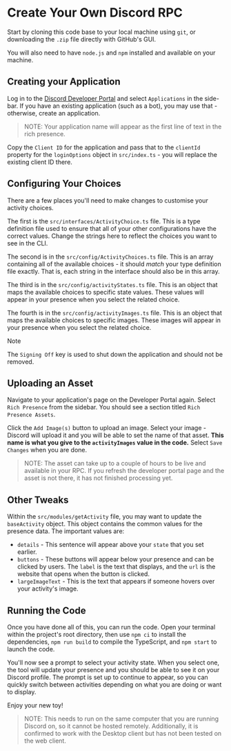 # Create Your Own Discord RPC

Start by cloning this code base to your local machine using `git`, or downloading the `.zip` file directly with GitHub's GUI.

You will also need to have `node.js` and `npm` installed and available on your machine.

## Creating your Application

Log in to the [Discord Developer Portal](https://discord.com/developers/) and select `Applications` in the side-bar. If you have an existing application (such as a bot), you may use that - otherwise, create an application.

> NOTE: Your application name will appear as the first line of text in the rich presence.

Copy the `Client ID` for the application and pass that to the `clientId` property for the `loginOptions` object in `src/index.ts` - you will replace the existing client ID there.

## Configuring Your Choices

There are a few places you'll need to make changes to customise your activity choices.

The first is the `src/interfaces/ActivityChoice.ts` file. This is a type definition file used to ensure that all of your other configurations have the correct values. Change the strings here to reflect the choices you want to see in the CLI.

The second is in the `src/config/ActivityChoices.ts` file. This is an array containing all of the available choices - it should _match_ your type definition file exactly. That is, each string in the interface should also be in this array.

The third is in the `src/config/activityStates.ts` file. This is an object that maps the available choices to specific state values. These values will appear in your presence when you select the related choice.

The fourth is in the `src/config/activityImages.ts` file. This is an object that maps the available choices to specific images. These images will appear in your presence when you select the related choice.

> [!NOTE]
> The `Signing Off` key is used to shut down the application and should not be removed.

## Uploading an Asset

Navigate to your application's page on the Developer Portal again. Select `Rich Presence` from the sidebar. You should see a section titled `Rich Presence Assets`.

Click the `Add Image(s)` button to upload an image. Select your image - Discord will upload it and you will be able to set the name of that asset. **This name is what you give to the `activityImages` value in the code.** Select `Save Changes` when you are done.

> NOTE: The asset can take up to a couple of hours to be live and available in your RPC. If you refresh the developer portal page and the asset is not there, it has not finished processing yet.

## Other Tweaks

Within the `src/modules/getActivity` file, you may want to update the `baseActivity` object. This object contains the common values for the presence data. The important values are:

- `details` - This sentence will appear above your `state` that you set earlier.
- `buttons` - These buttons will appear below your presence and can be clicked by users. The `label` is the text that displays, and the `url` is the website that opens when the button is clicked.
- `largeImageText` - This is the text that appears if someone hovers over your activity's image.

## Running the Code

Once you have done all of this, you can run the code. Open your terminal within the project's root directory, then use `npm ci` to install the dependencies, `npm run build` to compile the TypeScript, and `npm start` to launch the code.

You'll now see a prompt to select your activity state. When you select one, the tool will update your presence and you should be able to see it on your Discord profile. The prompt is set up to continue to appear, so you can quickly switch between activities depending on what you are doing or want to display.

Enjoy your new toy!

> NOTE: This needs to run on the same computer that you are running Discord on, so it cannot be hosted remotely. Additionally, it is confirmed to work with the Desktop client but has not been tested on the web client.
